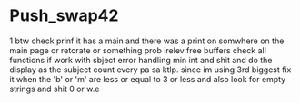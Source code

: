 # Push_swap42
1 btw check prinf it has a main  and there was a print on somwhere on the main page or retorate or something prob irelev
free buffers
check all functions if work with sbject
error handling
min int and shit
and do the display  as the subject count every pa sa ktlp.
since im using 3rd biggest fix it when the 'b' or 'm' are less or equal to 3 or less
and also look for empty strings and shit 0 or w.e
